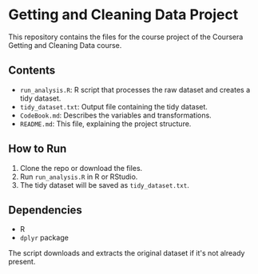 # Getting and Cleaning Data Project

This repository contains the files for the course project of the Coursera Getting and Cleaning Data course.

## Contents

- `run_analysis.R`: R script that processes the raw dataset and creates a tidy dataset.
- `tidy_dataset.txt`: Output file containing the tidy dataset.
- `CodeBook.md`: Describes the variables and transformations.
- `README.md`: This file, explaining the project structure.

## How to Run

1. Clone the repo or download the files.
2. Run `run_analysis.R` in R or RStudio.
3. The tidy dataset will be saved as `tidy_dataset.txt`.

## Dependencies

- R
- `dplyr` package

The script downloads and extracts the original dataset if it's not already present.
